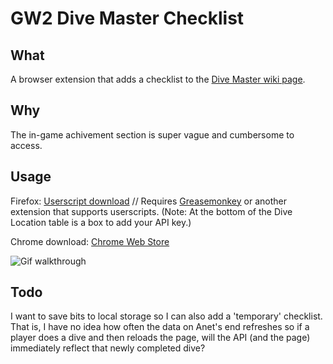 # GW2 Dive Master Checklist

## What

A browser extension that adds a checklist to the [Dive Master wiki page](http://wiki.guildwars2.com/wiki/Dive_Master). 

## Why

The in-game achivement section is super vague and cumbersome to access.

## Usage

Firefox: [Userscript download](https://github.com/3xz/divemaster/raw/userscript/dive_master_checklist.user.js) // Requires [Greasemonkey](https://addons.mozilla.org/en-US/firefox/addon/greasemonkey/) or another extension that supports userscripts. (Note: At the bottom of the Dive Location table is a box to add your API key.)

Chrome download: [Chrome Web Store](https://chrome.google.com/webstore/detail/dive-master-checklist/dagecimfcegiidjbhgjdbfaankglpaap)

![Gif walkthrough](http://i.imgur.com/X4fiMZ5.gif)

## Todo

I want to save bits to local storage so I can also add a 'temporary' checklist. That is, I have no idea how often the data on Anet's end refreshes so if a player does a dive and then reloads the page, will the API (and the page) immediately reflect that newly completed dive?
